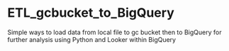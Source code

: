 # ETL_gcbucket_to_BigQuery
Simple ways to load data from local file to gc bucket then to BigQuery for further analysis using Python and Looker within BigQuery 
